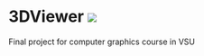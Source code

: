 # 3DViewer ![](https://github.com/andreydem0505/3DViewer/workflows/Testing/badge.svg)
Final project for computer graphics course in VSU
